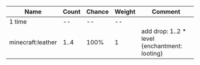 | Name              | Count | Chance | Weight | Comment                                       |
| ----------------- | ----- | ------ | ------ | --------------------------------------------- |
| 1 time            |    -- |     -- |     -- |                                               |
| minecraft:leather |  1..4 |   100% |      1 | add drop: 1..2 * level {enchantment: looting} |